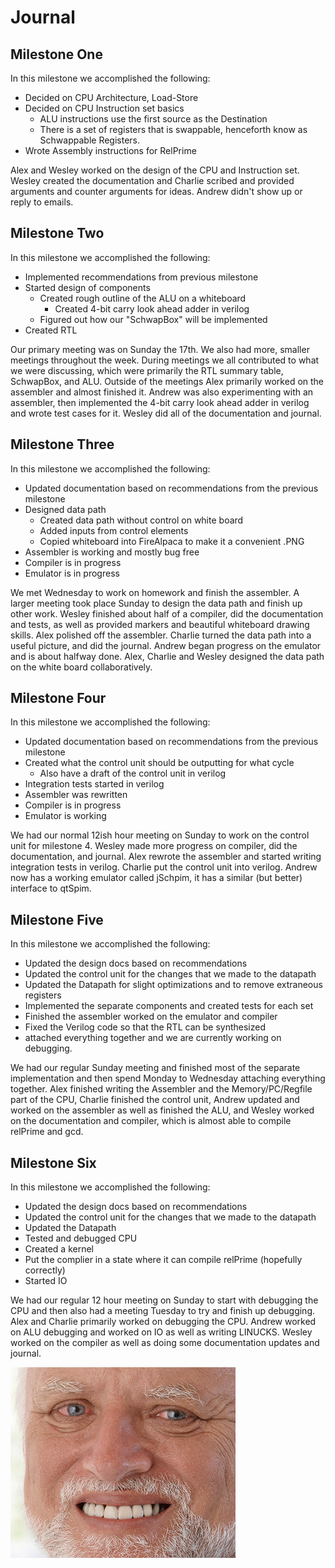 Journal
=======

Milestone One
-------------

In this milestone we accomplished the following:

*	Decided on CPU Architecture, Load-Store
*	Decided on CPU Instruction set basics
	+	ALU instructions use the first source as the Destination
	+	There is a set of registers that is swappable, henceforth know as Schwappable Registers.
*	Wrote Assembly instructions for RelPrime

Alex and Wesley worked on the design of the CPU and Instruction set. Wesley created the documentation and Charlie scribed and provided arguments and counter arguments for ideas.  Andrew didn't show up or reply to emails.

Milestone Two
-------------

In this milestone we accomplished the following:

*	Implemented recommendations from previous milestone
*	Started design of components
	+	Created rough outline of the ALU on a whiteboard
		+	Created 4-bit carry look ahead adder in verilog
	+	Figured out how our "SchwapBox" will be implemented
*	Created RTL

Our primary meeting was on Sunday the 17th.  We also had more, smaller meetings throughout the week.  During meetings we all contributed to what we were discussing, which were primarily the RTL summary table, SchwapBox, and ALU.  Outside of the meetings Alex primarily worked on the assembler and almost finished it.  Andrew was also experimenting with an assembler, then implemented the 4-bit carry look ahead adder in verilog and wrote test cases for it.  Wesley did all of the documentation and journal.

Milestone Three
---------------

In this milestone we accomplished the following:

*	Updated documentation based on recommendations from the previous milestone
*	Designed data path
	+	Created data path without control on white board
	+	Added inputs from control elements
	+	Copied whiteboard into FireAlpaca to make it a convenient .PNG
*	Assembler is working and mostly bug free
*	Compiler is in progress
*	Emulator is in progress

We met Wednesday to work on homework and finish the assembler. A larger meeting took place Sunday to design the data path and finish up other work. Wesley finished about half of a compiler, did the documentation and tests, as well as provided markers and beautiful whiteboard drawing skills. Alex polished off the assembler. Charlie turned the data path into a useful picture, and did the journal. Andrew began progress on the emulator and is about halfway done. Alex, Charlie and Wesley designed the data path on the white board collaboratively.

Milestone Four
--------------

In this milestone we accomplished the following:

*	Updated documentation based on recommendations from the previous milestone
*	Created what the control unit should be outputting for what cycle
	+	Also have a draft of the control unit in verilog
*	Integration tests started in verilog
*	Assembler was rewritten
*	Compiler is in progress 
*	Emulator is working

We had our normal 12ish hour meeting on Sunday to work on the control unit for milestone 4.  Wesley made more progress on compiler, did the documentation, and journal.  Alex rewrote the assembler and started writing integration tests in verilog.  Charlie put the control unit into verilog. Andrew now has a working emulator called jSchpim, it has a similar (but better) interface to qtSpim.

Milestone Five
--------------

In this milestone we accomplished the following:

*	Updated the design docs based on recommendations
*	Updated the control unit for the changes that we made to the datapath
*	Updated the Datapath for slight optimizations and to remove extraneous registers
* 	Implemented the separate components and created tests for each set
*	Finished the assembler worked on the emulator and compiler
*	Fixed the Verilog code so that the RTL can be synthesized 
*	attached everything together and we are currently working on debugging.

We had our regular Sunday meeting and finished most of the separate implementation and then spend Monday to Wednesday attaching everything together. Alex finished writing the Assembler and the Memory/PC/Regfile part of the CPU, Charlie finished the control unit, Andrew updated and worked on the assembler as well as finished the ALU, and Wesley worked on the documentation and compiler, which is almost able to compile relPrime and gcd.

Milestone Six
-------------

In this milestone we accomplished the following:

*	Updated the design docs based on recommendations
*	Updated the control unit for the changes that we made to the datapath
*	Updated the Datapath
*	Tested and debugged CPU
*	Created a kernel
*	Put the complier in a state where it can compile relPrime (hopefully correctly)
*	Started IO

We had our regular 12 hour meeting on Sunday to start with debugging the CPU and then also had a meeting Tuesday to try and finish up debugging.  Alex and Charlie primarily worked on debugging the CPU.  Andrew worked on ALU debugging and worked on IO as well as writing LINUCKS.  Wesley worked on the compiler as well as doing some documentation updates and journal.

![alt text](jStuff.png)
